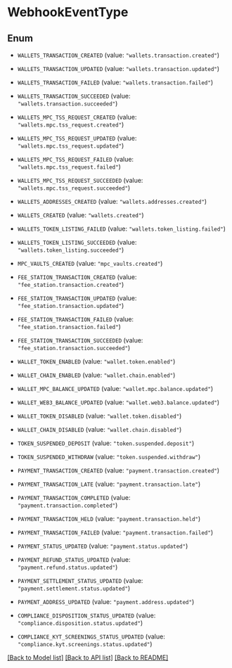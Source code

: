 # WebhookEventType

## Enum


* `WALLETS_TRANSACTION_CREATED` (value: `"wallets.transaction.created"`)

* `WALLETS_TRANSACTION_UPDATED` (value: `"wallets.transaction.updated"`)

* `WALLETS_TRANSACTION_FAILED` (value: `"wallets.transaction.failed"`)

* `WALLETS_TRANSACTION_SUCCEEDED` (value: `"wallets.transaction.succeeded"`)

* `WALLETS_MPC_TSS_REQUEST_CREATED` (value: `"wallets.mpc.tss_request.created"`)

* `WALLETS_MPC_TSS_REQUEST_UPDATED` (value: `"wallets.mpc.tss_request.updated"`)

* `WALLETS_MPC_TSS_REQUEST_FAILED` (value: `"wallets.mpc.tss_request.failed"`)

* `WALLETS_MPC_TSS_REQUEST_SUCCEEDED` (value: `"wallets.mpc.tss_request.succeeded"`)

* `WALLETS_ADDRESSES_CREATED` (value: `"wallets.addresses.created"`)

* `WALLETS_CREATED` (value: `"wallets.created"`)

* `WALLETS_TOKEN_LISTING_FAILED` (value: `"wallets.token_listing.failed"`)

* `WALLETS_TOKEN_LISTING_SUCCEEDED` (value: `"wallets.token_listing.succeeded"`)

* `MPC_VAULTS_CREATED` (value: `"mpc_vaults.created"`)

* `FEE_STATION_TRANSACTION_CREATED` (value: `"fee_station.transaction.created"`)

* `FEE_STATION_TRANSACTION_UPDATED` (value: `"fee_station.transaction.updated"`)

* `FEE_STATION_TRANSACTION_FAILED` (value: `"fee_station.transaction.failed"`)

* `FEE_STATION_TRANSACTION_SUCCEEDED` (value: `"fee_station.transaction.succeeded"`)

* `WALLET_TOKEN_ENABLED` (value: `"wallet.token.enabled"`)

* `WALLET_CHAIN_ENABLED` (value: `"wallet.chain.enabled"`)

* `WALLET_MPC_BALANCE_UPDATED` (value: `"wallet.mpc.balance.updated"`)

* `WALLET_WEB3_BALANCE_UPDATED` (value: `"wallet.web3.balance.updated"`)

* `WALLET_TOKEN_DISABLED` (value: `"wallet.token.disabled"`)

* `WALLET_CHAIN_DISABLED` (value: `"wallet.chain.disabled"`)

* `TOKEN_SUSPENDED_DEPOSIT` (value: `"token.suspended.deposit"`)

* `TOKEN_SUSPENDED_WITHDRAW` (value: `"token.suspended.withdraw"`)

* `PAYMENT_TRANSACTION_CREATED` (value: `"payment.transaction.created"`)

* `PAYMENT_TRANSACTION_LATE` (value: `"payment.transaction.late"`)

* `PAYMENT_TRANSACTION_COMPLETED` (value: `"payment.transaction.completed"`)

* `PAYMENT_TRANSACTION_HELD` (value: `"payment.transaction.held"`)

* `PAYMENT_TRANSACTION_FAILED` (value: `"payment.transaction.failed"`)

* `PAYMENT_STATUS_UPDATED` (value: `"payment.status.updated"`)

* `PAYMENT_REFUND_STATUS_UPDATED` (value: `"payment.refund.status.updated"`)

* `PAYMENT_SETTLEMENT_STATUS_UPDATED` (value: `"payment.settlement.status.updated"`)

* `PAYMENT_ADDRESS_UPDATED` (value: `"payment.address.updated"`)

* `COMPLIANCE_DISPOSITION_STATUS_UPDATED` (value: `"compliance.disposition.status.updated"`)

* `COMPLIANCE_KYT_SCREENINGS_STATUS_UPDATED` (value: `"compliance.kyt.screenings.status.updated"`)


[[Back to Model list]](../README.md#documentation-for-models) [[Back to API list]](../README.md#documentation-for-api-endpoints) [[Back to README]](../README.md)


